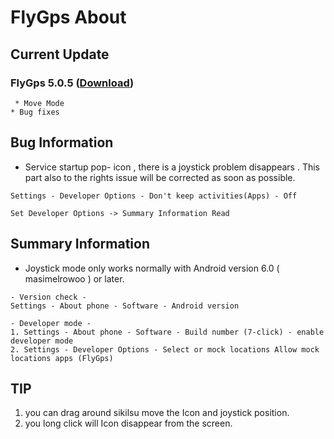 # FlyGps About

## Current Update		
### FlyGps 5.0.5 ([Download](https://github.com/SamBoKing/Secret/raw/master/FlyGps_5.0.5.apk))		
  ```		
  * Move Mode	
  * Bug fixes
 ```
 
 ## Bug Information
 * Service startup pop- icon , there is a joystick problem disappears . This part also to the rights issue will be corrected as soon as possible.
 ```
 Settings - Developer Options - Don't keep activities(Apps) - Off 
 
 Set Developer Options -> Summary Information Read
 ```
 
 ## Summary Information
 * Joystick mode only works normally with Android version 6.0 ( masimelrowoo ) or later.
 ```
 - Version check -
 Settings - About phone - Software - Android version
 
 - Developer mode -
 1. Settings - About phone - Software - Build number (7-click) - enable developer mode
 2. Settings - Developer Options - Select or mock locations Allow mock locations apps (FlyGps)
 ```
 
 ## TIP
 1. you can drag around sikilsu move the Icon and joystick position.
 2. you long click will Icon disappear from the screen.
